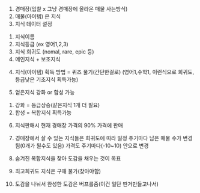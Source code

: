 1. 경매장(입찰 x 그냥 경매장에 올라온 매물 사는방식)
2. 매물(아이템) 은 지식 
3. 지식 데이터 설정 
 1) 지식이름
 2) 지식등급 (ex 영어1,2,3)
 3) 지식 희귀도 (nomal, rare, epic 등)
 4) 메인지식 + 보조지식

4. 지식(아이템) 획득 방법 = 퀴즈 풀기(간단한걸로) 
 (영어1,수학1, 이런식으로 희귀도,등급낮은 기초지식 획득가능)

5. 얻은지식 강화 or 합성 가능
 1) 강화 = 등급상승(같은지식 1개 더 필요)
 2) 합성 = 복합지식 획득가능

6. 지식판매시 현재 경매장 가격의 90% 가격에 판매

7. 경매장에서 살 수 있는 지식들은 희귀도에 따라 일정 주기마다 
남은 매물 수가 변경됨(0개가 될수도 있음) 가격도 주기마다(-10~10)
안으로 변경

8. 숨겨진 복합지식을 찾아 도감을 채우는 것이 목표

9. 최고희귀도 지식은 구매 불가(찾아야함)

10. 도감을 나눠서 완성한 도감은 버프를줌(이건 일단 딴거만들고나서)